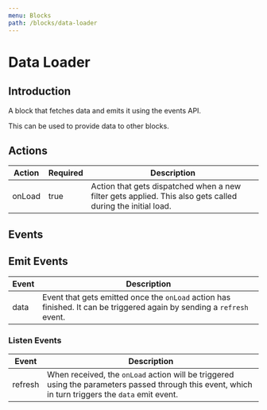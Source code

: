 ```yaml
---
menu: Blocks
path: /blocks/data-loader
---
```


# Data Loader

## Introduction

A block that fetches data and emits it using the events API.

This can be used to provide data to other blocks.

## Actions

| Action | Required | Description                                                                                                |
| ------ | -------- | ---------------------------------------------------------------------------------------------------------- |
| onLoad | true     | Action that gets dispatched when a new filter gets applied. This also gets called during the initial load. |

## Events

## Emit Events

| Event | Description                                                                                                            |
| ----- | ---------------------------------------------------------------------------------------------------------------------- |
| data  | Event that gets emitted once the `onLoad` action has finished. It can be triggered again by sending a `refresh` event. |

### Listen Events

| Event   | Description                                                                                                                                        |
| ------- | -------------------------------------------------------------------------------------------------------------------------------------------------- |
| refresh | When received, the `onLoad` action will be triggered using the parameters passed through this event, which in turn triggers the `data` emit event. |

